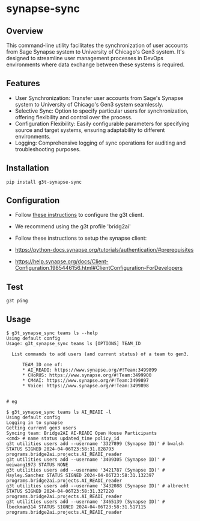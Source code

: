 # synapse-sync

## Overview

This command-line utility facilitates the synchronization of user accounts from Sage Synapse system to University of Chicago's Gen3 system. It's designed to streamline user management processes in DevOps environments where data exchange between these systems is required.

## Features

* User Synchronization: Transfer user accounts from Sage's Synapse system to University of Chicago's Gen3 system seamlessly.
* Selective Sync: Option to specify particular users for synchronization, offering flexibility and control over the process.
* Configuration Flexibility: Easily configurable parameters for specifying source and target systems, ensuring adaptability to different environments.
* Logging: Comprehensive logging of sync operations for auditing and troubleshooting purposes.

## Installation

```shell
pip install g3t-synapse-sync
```

## Configuration

* Follow [these instructions](https://aced-idp.github.io/getting-started/) to configure the g3t client.
* We recommend using the g3t profile 'bridg2ai' 

* Follow these instructions to setup the synapse client:
*  https://python-docs.synapse.org/tutorials/authentication/#prerequisites
*  https://help.synapse.org/docs/Client-Configuration.1985446156.html#ClientConfiguration-ForDevelopers

## Test
```shell
g3t ping
```

## Usage

```shell
$ g3t_synapse_sync teams ls --help
Using default config
Usage: g3t_synapse_sync teams ls [OPTIONS] TEAM_ID

  List commands to add users (and current status) of a team to gen3.

      TEAM_ID one of:
      * AI_READI: https://www.synapse.org/#!Team:3499899
      * CHoRUS: https://www.synapse.org/#!Team:3499900
      * CM4AI: https://www.synapse.org/#!Team:3499897
      * Voice: https://www.synapse.org/#!Team:3499898
          

# eg

$ g3t_synapse_sync teams ls AI_READI -l
Using default config
Logging in to synapse
Getting current gen3 users
Syncing team: Bridge2AI AI-READI Open House Participants
<cmd> # name status updated_time policy_id
g3t utilities users add --username '3327899 (Synapse ID)' # bwalsh STATUS SIGNED 2024-04-06T23:58:31.828793 programs.bridge2ai.projects.AI_READI_reader 
g3t utilities users add --username '3409305 (Synapse ID)' # weiwang1973 STATUS NONE
g3t utilities users add --username '3421787 (Synapse ID)' # Hayley.Sanchez STATUS SIGNED 2024-04-06T23:58:31.132397 programs.bridge2ai.projects.AI_READI_reader 
g3t utilities users add --username '3432088 (Synapse ID)' # albrecht STATUS SIGNED 2024-04-06T23:58:31.327220 programs.bridge2ai.projects.AI_READI_reader 
g3t utilities users add --username '3465139 (Synapse ID)' # lbeckman314 STATUS SIGNED 2024-04-06T23:58:31.517115 programs.bridge2ai.projects.AI_READI_reader 

```